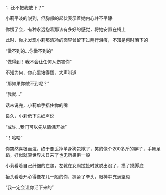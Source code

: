 “...还不把我放下？”

小莉平淡的说到，但胸部的起伏表示着她内心并不平静

你愣了会，有种永远抱着那该有多好的感觉，将她安置在椅上

此时，你才发现小莉那清冷的面容曾留下过两行泪痕，不知是何时落下的

“做不到的...你做不到的”

“做得到！我不会让任何人伤害你”

不知为何，你心里堵得慌，大声叫道

“那如果你做不到呢？”

“我就...”

话未说完，小莉单手捂住你的嘴

良久，小莉低下头细声说

“或许...我们可以先从情侣开始”

“！哈哈”

你突然喜极而泣，终于要丢掉单身狗包袱了，笑的像个200多斤的胖子，手舞足蹈，好似就算世界末日来了也无所畏惧一般

小莉看着自己纤细的左腿，左靴在女厕拉扯时就脱出没了，摸了摸脚底

抬头看着开心得像花儿一般的你，握紧了拳头，眼神中充满坚毅

“我一定会让你活下来的”

